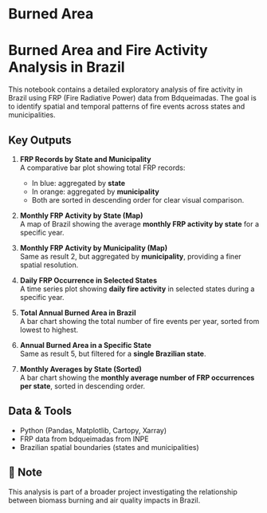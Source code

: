# Burned Area

# Burned Area and Fire Activity Analysis in Brazil

This notebook contains a detailed exploratory analysis of fire activity in Brazil using FRP (Fire Radiative Power) data from Bdqueimadas. The goal is to identify spatial and temporal patterns of fire events across states and municipalities.

## Key Outputs

1. **FRP Records by State and Municipality**  
   A comparative bar plot showing total FRP records:
   - In blue: aggregated by **state**
   - In orange: aggregated by **municipality**
   - Both are sorted in descending order for clear visual comparison.

2. **Monthly FRP Activity by State (Map)**  
   A map of Brazil showing the average **monthly FRP activity by state** for a specific year.

3. **Monthly FRP Activity by Municipality (Map)**  
   Same as result 2, but aggregated by **municipality**, providing a finer spatial resolution.

4. **Daily FRP Occurrence in Selected States**  
   A time series plot showing **daily fire activity** in selected states during a specific year.

5. **Total Annual Burned Area in Brazil**  
   A bar chart showing the total number of fire events per year, sorted from lowest to highest.

6. **Annual Burned Area in a Specific State**  
   Same as result 5, but filtered for a **single Brazilian state**.

7. **Monthly Averages by State (Sorted)**  
   A bar chart showing the **monthly average number of FRP occurrences per state**, sorted in descending order.

##  Data & Tools

- Python (Pandas, Matplotlib, Cartopy, Xarray)
- FRP data from bdqueimadas from INPE 
- Brazilian spatial boundaries (states and municipalities)

## 📌 Note

This analysis is part of a broader project investigating the relationship between biomass burning and air quality impacts in Brazil.

